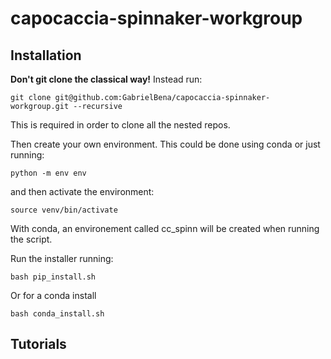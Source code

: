 # capocaccia-spinnaker-workgroup

## Installation
**Don't git clone the classical way!** Instead run:  
```
git clone git@github.com:GabrielBena/capocaccia-spinnaker-workgroup.git --recursive
```  
This is required in order to clone all the nested repos.

Then create your own environment. This could be done using conda or just running:    
```
python -m env env
```
and then activate the environment:  
```
source venv/bin/activate
```
With conda, an environement called cc_spinn will be created when running the script.

Run the installer running:
```
bash pip_install.sh
```
Or for a conda install  
```
bash conda_install.sh  
```
## Tutorials

